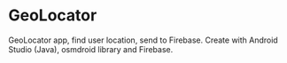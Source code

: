 # GeoLocator
GeoLocator app, find user location, send to Firebase. 
Create with Android Studio (Java), osmdroid library and Firebase.

